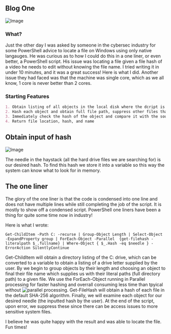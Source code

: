 ## Blog One

![Image](https://themaverick.github.io/seniordesign/gifs/neowhat.gif)

### What?
Just the other day I was asked by someone in the cybersec industry for some PowerShell advice to locate a file on Windows using only native langauges. He was curious as to how I could do this in a one liner, or even better, a PowerShell script. His issue was locating a file given a file hash of a video he needs to edit without knowing the file name. I tried writing it in under 10 minutes, and it was a great success! Here is what I did. Another issue they had faced was that the machine was single core, which as we all know, 1 core is never better than 2 cores. 

### Starting Features
```markdown
1. Obtain listing of all objects in the local disk where the dcript is run
2. Hash each object and obtain full file path, suppress other files that do not match 
3. Immediately check the hash of the object and compare it with the sought after hash
4. Return file location, hash, and name
```


## Obtain input of hash

![Image](https://themaverick.github.io/seniordesign/media/b1.png)

The needle in the haystack (all the hard drive files we are searching for) is our desired hash. To find this hash we store it into a variable so this way the system can know what to look for in memory.  

## The one liner

The glory of the one liner is that the code is condensed into one line and does not have multiple lines while still completing the job of the script. It is mostly to show off a condensed script. PowerShell one liners have been a thing for quite some time now in industry!

Here is what I wrote:

```
Get-ChildItem -Path C: -recurse | Group-Object Length | Select-Object -ExpandProperty group | ForEach-Object -Parallel  {get-filehash -literalpath $_.fullname} | Where-Object { $_.Hash -eq $needle } -ErrorAction SilentlyContinue
```

Get-ChildItem will obtain a directory listing of the C: drive, which can be converted to a variable to obtain a listing of a drive letter supplied by the user. By we begin to group objects by their length and choosing an object to final their file name which supplies us with their literal paths (full directory path) to a given file. We use the ForEach-Object running in Parallel processing for faster hashing and overrall consuming less time than tpyical without ![parallel processing](https://devblogs.microsoft.com/powershell/powershell-foreach-object-parallel-feature/). Get-FileHash will obtain a hash of each file in the default SHA-256 algorithm. Finally, we will examine each object for our desired needle (the inputted hash by the user). At the end of the script, upon error, we suppress these since there can be access issues to more sensitive system files. 

I believe he was quite happy with the result and was able to locate the file. Fun times!